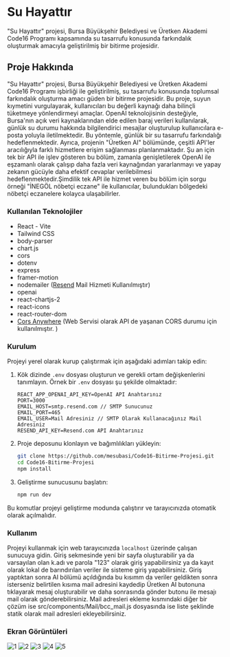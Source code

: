 # Su Hayattır

"Su Hayattır" projesi, Bursa Büyükşehir Belediyesi ve Üretken Akademi Code16 Programı kapsamında su tasarrufu konusunda farkındalık oluşturmak amacıyla geliştirilmiş bir bitirme projesidir.

## Proje Hakkında

"Su Hayattır" projesi, Bursa Büyükşehir Belediyesi ve Üretken Akademi Code16 Programı işbirliği ile geliştirilmiş, su tasarrufu konusunda toplumsal farkındalık oluşturma amacı güden bir bitirme projesidir. Bu proje, suyun kıymetini vurgulayarak, kullanıcıları bu değerli kaynağı daha bilinçli tüketmeye yönlendirmeyi amaçlar. OpenAI teknolojisinin desteğiyle, Bursa'nın açık veri kaynaklarından elde edilen baraj verileri kullanılarak, günlük su durumu hakkında bilgilendirici mesajlar oluşturulup kullanıcılara e-posta yoluyla iletilmektedir. Bu yöntemle, günlük bir su tasarrufu farkındalığı hedeflenmektedir. Ayrıca, projenin "Üretken AI" bölümünde, çeşitli API'ler aracılığıyla farklı hizmetlere erişim sağlanması planlanmaktadır. Şu an için tek bir API ile işlev gösteren bu bölüm, zamanla genişletilerek OpenAI ile eşzamanlı olarak çalışıp daha fazla veri kaynağından yararlanmayı ve yapay zekanın gücüyle daha efektif cevaplar verilebilmesi hedeflenmektedir.Şimdilik tek API ile hizmet veren bu bölüm için sorgu örneği "İNEGÖL nöbetçi eczane" ile kullanıcılar, bulundukları bölgedeki nöbetçi eczanelere kolayca ulaşabilirler.

### Kullanılan Teknolojiler

- React - Vite
- Tailwind CSS
- body-parser
- chart.js
- cors
- dotenv
- express
- framer-motion
- nodemailer ([Resend](resend.com) Mail Hizmeti Kullanılmıştır)
- openai
- react-chartjs-2
- react-icons
- react-router-dom
- [Cors Anywhere](https://github.com/Rob--W/cors-anywhere) (Web Servisi olarak API de yaşanan CORS durumu için kullanılmıştır. )

### Kurulum

Projeyi yerel olarak kurup çalıştırmak için aşağıdaki adımları takip edin:

1. Kök dizinde `.env` dosyası oluşturun ve gerekli ortam değişkenlerini tanımlayın. Örnek bir `.env` dosyası şu şekilde olmaktadır:

    ```
   REACT_APP_OPENAI_API_KEY=OpenAI API Anahtarınız
   PORT=3000
   EMAIL_HOST=smtp.resend.com // SMTP Sunucunuz
   EMAIL_PORT=465
   EMAIL_USER=Mail Adresiniz // SMTP Olarak Kullanacağınız Mail Adresiniz
   RESEND_API_KEY=Resend.com API Anahtarınız
    ```

2. Proje deposunu klonlayın ve bağımlılıkları yükleyin:

    ```bash
    git clone https://github.com/mesubasi/Code16-Bitirme-Projesi.git
    cd Code16-Bitirme-Projesi
    npm install
    ```

3. Geliştirme sunucusunu başlatın:

    ```bash
    npm run dev
    ```

Bu komutlar projeyi geliştirme modunda çalıştırır ve tarayıcınızda otomatik olarak açılmalıdır.

### Kullanım

Projeyi kullanmak için web tarayıcınızda `localhost` üzerinde çalışan sunucuya gidin. Giriş sekmesinde yeni bir sayfa oluşturabilir ya da varsayılan olan k.adı ve parola "123" olarak giriş yapabilirsiniz ya da kayıt olarak lokal de barındırılan veriler ile sisteme giriş yapabilirsiniz. Giriş yaptıktan sonra AI bölümü açıldığında bu kısımm da veriler geldikten sonra isterseniz belirtilen kısıma mail adresini kaydedip Üretken AI butonuna tıklayarak mesaj oluşturabilir ve daha sonrasında gönder butonu ile mesajı mail olarak gönderebilirsiniz. Mail adresleri ekleme kısmındaki diğer bir çözüm ise  src/components/Mail/bcc_mail.js dosyasında ise liste şeklinde statik olarak mail adresleri ekleyebilirsiniz.

### Ekran Görüntüleri

![1](https://github.com/mesubasi/Code16-Bitirme-Projesi/assets/88106043/707b3d3e-a680-47b7-98f3-130ffb638ec4)
![2](https://github.com/mesubasi/Code16-Bitirme-Projesi/assets/88106043/6485cbe5-6594-411c-a144-35a866f2a956)
![3](https://github.com/mesubasi/Code16-Bitirme-Projesi/assets/88106043/9312801d-fa0f-4d5b-9f85-34b122cc67c9)
![4](https://github.com/mesubasi/Code16-Bitirme-Projesi/assets/88106043/d3618fda-4a24-4f0f-ace1-a51cea540e87)
![5](https://github.com/mesubasi/Code16-Bitirme-Projesi/assets/88106043/d1259d05-b4dd-4579-a776-8b9733b30d50)
